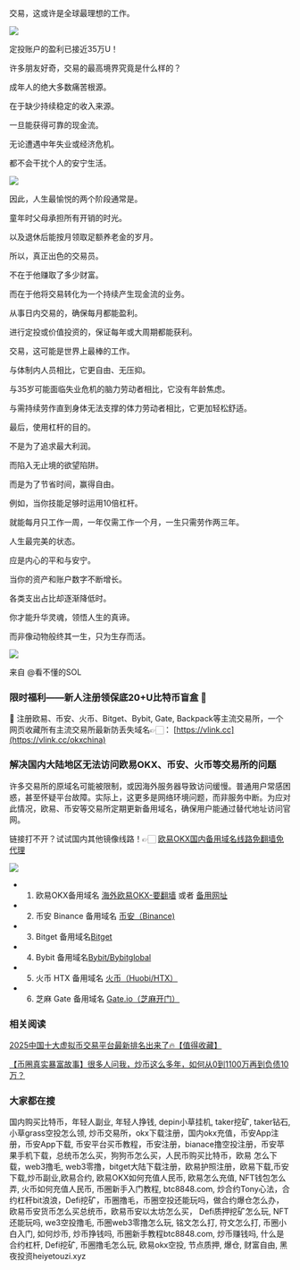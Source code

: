 交易，这或许是全球最理想的工作。

[![](https://307e939.webp.li/20250828114243744.png)](https://btc8848.com/top-10-exchanges)

定投账户的盈利已接近35万U！

许多朋友好奇，交易的最高境界究竟是什么样的？

成年人的绝大多数痛苦根源。

在于缺少持续稳定的收入来源。

一旦能获得可靠的现金流。

无论遭遇中年失业或经济危机。

都不会干扰个人的安宁生活。

[![](https://307e939.webp.li/20250828114320725.png)](https://btc8848.com/top-10-exchanges)

因此，人生最愉悦的两个阶段通常是。

童年时父母承担所有开销的时光。

以及退休后能按月领取足额养老金的岁月。

所以，真正出色的交易员。

不在于他赚取了多少财富。

而在于他将交易转化为一个持续产生现金流的业务。

从事日内交易的，确保每月都能盈利。

进行定投或价值投资的，保证每年或大周期都能获利。

交易，这可能是世界上最棒的工作。

与体制内人员相比，它更自由、无压抑。

与35岁可能面临失业危机的脑力劳动者相比，它没有年龄焦虑。

与需持续劳作直到身体无法支撑的体力劳动者相比，它更加轻松舒适。

最后，使用杠杆的目的。

不是为了追求最大利润。

而陷入无止境的欲望陷阱。

而是为了节省时间，赢得自由。

例如，当你技能足够时运用10倍杠杆。

就能每月只工作一周，一年仅需工作一个月，一生只需劳作两三年。

人生最完美的状态。

应是内心的平和与安宁。

当你的资产和账户数字不断增长。

各类支出占比却逐渐降低时。

你才能升华灵魂，领悟人生的真谛。

而非像动物般终其一生，只为生存而活。

[![](https://307e939.webp.li/20250828114434466.png)](https://btc8848.com/top-10-exchanges)

来自 @看不懂的SOL

### 限时福利——新人注册领保底20+U比特币盲盒 🎁
🎁 注册欧易、币安、火币、Bitget、Bybit, Gate, Backpack等主流交易所，一个网页收藏所有主流交易所最新防丢失域名👉🏻： [https://vlink.cc](https://vlink.cc/okxchina)


### 解决国内大陆地区无法访问欧易OKX、币安、火币等交易所的问题
许多交易所的原域名可能被限制，或因海外服务器导致访问缓慢。普通用户常感困惑，甚至怀疑平台故障。实际上，这更多是网络环境问题，而非服务中断。为应对此情况，欧易、币安等交易所定期更新备用域名，确保用户能通过替代地址访问官网。

链接打不开？试试国内其他镜像线路！👉🏻 [欧易OKX国内备用域名线路免翻墙免代理](https://vlink.cc/okxcn)

[![](https://307e939.webp.li/20250812124552161.png)](https://vlink.cc/okxcn)

- 1. 欧易OKX备用域名 [海外欧易OKX-要翻墙](https://www.okx.com/join/76527935) 或者 [备用网址](https://www.oucnyi.net/zh-hans/join/76527935) 
- 2. 币安 Binance 备用域名 [币安（Binance)](https://accounts.binance.com/zh-CN/register?ref=36457687)
- 3. Bitget 备用域名[Bitget](https://www.bitget.com/zh-CN/referral/register?from=referral&clacCode=VRNEYUTR)
- 4. Bybit 备用域名[Bybit/Bybitglobal](https://www.bybitglobal.com/zh-MY/invite/?ref=VMKORMM)
- 5. 火币 HTX 备用域名 [火币（Huobi/HTX）](https://www.htx.com/invite/zh-cn/1f?invite_code=whf45223)
- 6. 芝麻 Gate 备用域名 [Gate.io（芝麻开门）](https://www.gate.io/zh/signup?ref_type=103&ref=A1ERAQ)

### 相关阅读
[2025中国十大虚拟币交易平台最新排名出来了🔥【值得收藏】](https://btc8848.com/top-10-exchanges/)

[【币圈真实暴富故事】很多人问我，炒币这么多年，如何从0到1100万再到负债10万？](https://heiyetouzi.xyz/biquanstory001/)


###  大家都在搜
国内购买比特币，年轻人副业, 年轻人挣钱, depin小草挂机, taker挖矿, taker钻石, 小草grass空投怎么领, 炒币交易所，okx下载注册，国内okx充值，币安App注册，币安App下载, 币安平台买币教程，币安注册，bianace撸空投注册，币安苹果手机下载，总统币怎么买，狗狗币怎么买，人民币购买比特币，欧易 怎么下载，web3撸毛, web3零撸，bitget大陆下载注册，欧易护照注册，欧易下载,币安下载,炒币副业,欧易合约, 欧易OKX如何充值人民币, 欧易怎么充值, NFT钱包怎么弄, 火币如何充值人民币, 币圈新手入门教程, btc8848.com, 炒合约Tony心法，合约杠杆bit浪浪，Defi挖矿，币圈撸毛，币圈空投还能玩吗，做合约爆仓怎么办，欧易币安货币怎么买总统币，欧易币安以太坊怎么买， Defi质押挖矿怎么玩, NFT还能玩吗, we3空投撸毛, 币圈web3零撸怎么玩, 铭文怎么打, 符文怎么打, 币圈小白入门, 如何炒币, 炒币挣钱吗, 币圈新手教程btc8848.com, 炒币赚钱吗, 什么是合约杠杆, Defi挖矿, 币圈撸毛怎么玩, 欧易okx空投, 节点质押, 爆仓, 财富自由, 黑夜投资heiyetouzi.xyz